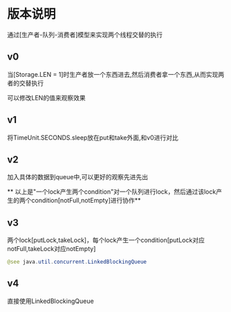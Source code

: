 # 版本说明

通过[生产者-队列-消费者]模型来实现两个线程交替的执行

## v0

当[Storage.LEN = 1]时生产者放一个东西进去,然后消费者拿一个东西,从而实现两者的交替执行

可以修改LEN的值来观察效果

## v1
将TimeUnit.SECONDS.sleep放在put和take外面,和v0进行对比

## v2
加入具体的数据到queue中,可以更好的观察先进先出

** 以上是"一个lock产生两个condition"对一个队列进行lock，然后通过该lock产生的两个condition[notFull,notEmpty]进行协作**

## v3
两个lock[putLock,takeLock]，每个lock产生一个condition[putLock对应notFull,takeLock对应notEmpty]
```java
@see java.util.concurrent.LinkedBlockingQueue
```

## v4
直接使用LinkedBlockingQueue

